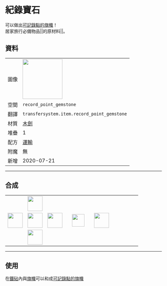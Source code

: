 # 紀錄寶石
可以做出[可記錄點的旗幟](record_point_banner.md)！  
居家旅行必備物品||的原材料||。

## 資料
<table>
    <tr><td>圖像</td><td><img src="https://i.imgur.com/5IDgby3.png" width="128"/></td></tr>
    <tr><td>空間</td><td><code>record_point_gemstone</code></td></tr>
    <tr><td>翻譯</td><td><code>transfersystem.item.record_point_gemstone</code></td></tr>
    <tr><td>材質</td><td><a href="https://minecraft.fandom.com/zh/wiki/木劍">木劍</a></td></tr>
    <tr><td>堆疊</td><td>1</td></tr>
    <tr><td>配方</td><td><a href="https://minecraft.fandom.com/zh/wiki/合成/運輸配方">運輸</a></td></tr>
    <tr><td>附魔</td><td>無</td></tr>
    <tr><td>新增</td><td>2020-07-21</td></tr>
</table>
  
---

## 合成
<table>
    <tr><td></td><td><img src="https://i.imgur.com/wkLqvqi.png" width="48"/></td><td></td><td colspan="3"></td></tr>
    <tr><td><img src="https://i.imgur.com/wkLqvqi.png" width="48"/></td><td><img src="https://i.imgur.com/fWIUn4F.png" width="48"/></td><td><img src="https://i.imgur.com/wkLqvqi.png" width="48"/></td><td width="70" align="center"><img src="https://i.imgur.com/VE0KqIE.png" width="40"/></td><td><img src="https://i.imgur.com/5IDgby3.png" width="48"/></td><td width="70"></td></tr>
    <tr><td></td><td><img src="https://i.imgur.com/wkLqvqi.png" width="48"/></td><td></td><td colspan="3"></td></tr>
</table>
  
---

## 使用
在[鐵砧](https://minecraft.fandom.com/zh/wiki/鐵砧)內與[旗幟](https://minecraft.fandom.com/zh/wiki/旗幟)可以和成[可記錄點的旗幟](record_point_banner.md)